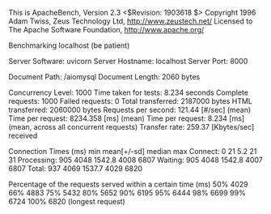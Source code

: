 This is ApacheBench, Version 2.3 <$Revision: 1903618 $>
Copyright 1996 Adam Twiss, Zeus Technology Ltd, http://www.zeustech.net/
Licensed to The Apache Software Foundation, http://www.apache.org/

Benchmarking localhost (be patient)


Server Software:        uvicorn
Server Hostname:        localhost
Server Port:            8000

Document Path:          /aiomysql
Document Length:        2060 bytes

Concurrency Level:      1000
Time taken for tests:   8.234 seconds
Complete requests:      1000
Failed requests:        0
Total transferred:      2187000 bytes
HTML transferred:       2060000 bytes
Requests per second:    121.44 [#/sec] (mean)
Time per request:       8234.358 [ms] (mean)
Time per request:       8.234 [ms] (mean, across all concurrent requests)
Transfer rate:          259.37 [Kbytes/sec] received

Connection Times (ms)
              min  mean[+/-sd] median   max
Connect:        0   21   5.2     21      31
Processing:   905 4048 1542.8   4008    6807
Waiting:      905 4048 1542.8   4007    6807
Total:        937 4069 1537.7   4029    6820

Percentage of the requests served within a certain time (ms)
  50%   4029
  66%   4883
  75%   5432
  80%   5652
  90%   6195
  95%   6444
  98%   6699
  99%   6724
 100%   6820 (longest request)
